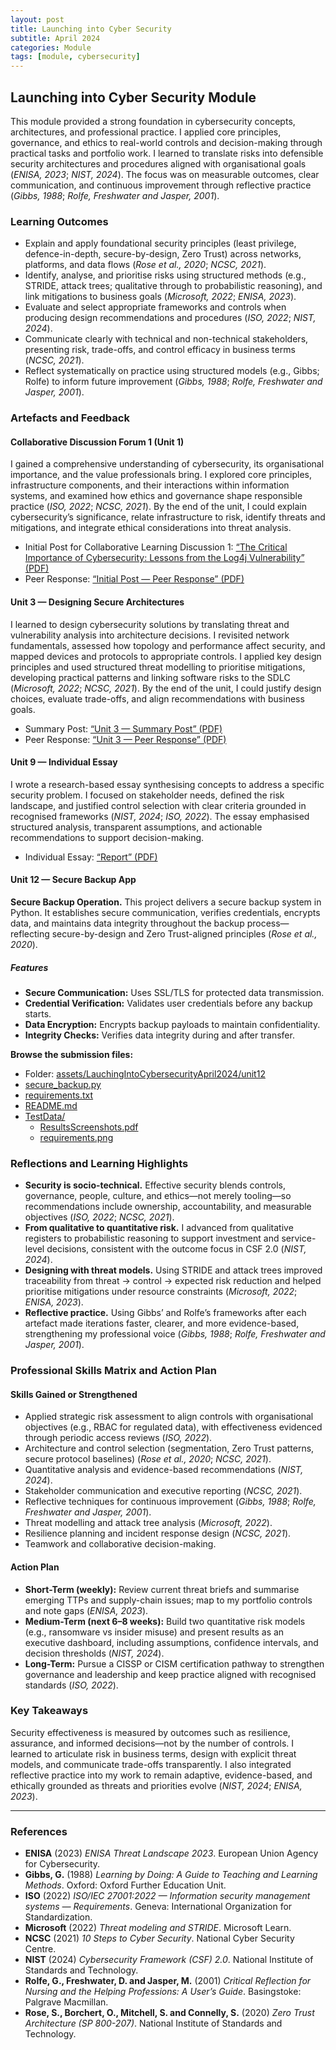 ```yaml
---
layout: post
title: Launching into Cyber Security
subtitle: April 2024
categories: Module
tags: [module, cybersecurity]
---
```


<section aria-labelledby="lics-title" class="prose max-w-none">
  <h2 id="lics-title">Launching into Cyber Security Module</h2>

  <p>
    This module provided a strong foundation in cybersecurity concepts, architectures, and professional practice. I applied core principles, governance, and ethics to real-world controls and decision-making through practical tasks and portfolio work. I learned to translate risks into defensible security architectures and procedures aligned with organisational goals (<em>ENISA, 2023</em>; <em>NIST, 2024</em>). The focus was on measurable outcomes, clear communication, and continuous improvement through reflective practice (<em>Gibbs, 1988</em>; <em>Rolfe, Freshwater and Jasper, 2001</em>).
  </p>

  <h3>Learning Outcomes</h3>
  <ul>
    <li>Explain and apply foundational security principles (least privilege, defence-in-depth, secure-by-design, Zero Trust) across networks, platforms, and data flows (<em>Rose et&nbsp;al., 2020</em>; <em>NCSC, 2021</em>).</li>
    <li>Identify, analyse, and prioritise risks using structured methods (e.g., STRIDE, attack trees; qualitative through to probabilistic reasoning), and link mitigations to business goals (<em>Microsoft, 2022</em>; <em>ENISA, 2023</em>).</li>
    <li>Evaluate and select appropriate frameworks and controls when producing design recommendations and procedures (<em>ISO, 2022</em>; <em>NIST, 2024</em>).</li>
    <li>Communicate clearly with technical and non-technical stakeholders, presenting risk, trade-offs, and control efficacy in business terms (<em>NCSC, 2021</em>).</li>
    <li>Reflect systematically on practice using structured models (e.g., Gibbs; Rolfe) to inform future improvement (<em>Gibbs, 1988</em>; <em>Rolfe, Freshwater and Jasper, 2001</em>).</li>
  </ul>

  <h3>Artefacts and Feedback</h3>

  <h4>Collaborative Discussion Forum 1 (Unit&nbsp;1)</h4>
  <p>
    I gained a comprehensive understanding of cybersecurity, its organisational importance, and the value professionals bring. I explored core principles, infrastructure components, and their interactions within information systems, and examined how ethics and governance shape responsible practice (<em>ISO, 2022</em>; <em>NCSC, 2021</em>). By the end of the unit, I could explain cybersecurity’s significance, relate infrastructure to risk, identify threats and mitigations, and integrate ethical considerations into threat analysis.
  </p>
  <ul>
    <li>
      Initial Post for Collaborative Learning Discussion 1:
      <a href="https://github.com/diogoneno/diogoneno.github.io/blob/main/assets/LauchingIntoCybersecurityApril2024/Initial%20Post.pdf" target="_blank" rel="noopener" aria-label="Initial Post PDF">
        “The Critical Importance of Cybersecurity: Lessons from the Log4j Vulnerability” (PDF)
      </a>
    </li>
    <li>
      Peer Response:
      <a href="https://github.com/diogoneno/diogoneno.github.io/blob/main/assets/LauchingIntoCybersecurityApril2024/Initial%20Post%20-%20Peer%20Response.pdf" target="_blank" rel="noopener" aria-label="Peer Response PDF">
        “Initial Post — Peer Response” (PDF)
      </a>
    </li>
  </ul>

  <h4>Unit&nbsp;3 — Designing Secure Architectures</h4>
  <p>
    I learned to design cybersecurity solutions by translating threat and vulnerability analysis into architecture decisions. I revisited network fundamentals, assessed how topology and performance affect security, and mapped devices and protocols to appropriate controls. I applied key design principles and used structured threat modelling to prioritise mitigations, developing practical patterns and linking software risks to the SDLC (<em>Microsoft, 2022</em>; <em>NCSC, 2021</em>). By the end of the unit, I could justify design choices, evaluate trade-offs, and align recommendations with business goals.
  </p>
  <ul>
    <li>
      Summary Post:
      <a href="https://github.com/diogoneno/diogoneno.github.io/blob/main/assets/LauchingIntoCybersecurityApril2024/Summary%20Post.pdf" target="_blank" rel="noopener" aria-label="Unit 3 Summary Post PDF">
        “Unit 3 — Summary Post” (PDF)
      </a>
    </li>
    <li>
      Peer Response:
      <a href="https://github.com/diogoneno/diogoneno.github.io/blob/main/assets/LauchingIntoCybersecurityApril2024/Summary%20Post%20-%20Peer%20response.pdf" target="_blank" rel="noopener" aria-label="Unit 3 Peer Response PDF">
        “Unit 3 — Peer Response” (PDF)
      </a>
    </li>
  </ul>

  <h4>Unit&nbsp;9 — Individual Essay</h4>
  <p>
    I wrote a research-based essay synthesising concepts to address a specific security problem. I focused on stakeholder needs, defined the risk landscape, and justified control selection with clear criteria grounded in recognised frameworks (<em>NIST, 2024</em>; <em>ISO, 2022</em>). The essay emphasised structured analysis, transparent assumptions, and actionable recommendations to support decision-making.
  </p>
  <ul>
    <li>
      Individual Essay:
      <a href="https://github.com/diogoneno/diogoneno.github.io/blob/main/assets/LauchingIntoCybersecurityApril2024/Essay9.pdf" target="_blank" rel="noopener" aria-label="Unit 9 Individual Essay PDF">
        “Report” (PDF)
      </a>
    </li>
  </ul>

  <h4>Unit&nbsp;12 — Secure Backup App</h4>
  <p><strong>Secure Backup Operation.</strong> This project delivers a secure backup system in Python. It establishes secure communication, verifies credentials, encrypts data, and maintains data integrity throughout the backup process—reflecting secure-by-design and Zero Trust-aligned principles (<em>Rose et&nbsp;al., 2020</em>).</p>

  <h5>Features</h5>
  <ul>
    <li><strong>Secure Communication:</strong> Uses SSL/TLS for protected data transmission.</li>
    <li><strong>Credential Verification:</strong> Validates user credentials before any backup starts.</li>
    <li><strong>Data Encryption:</strong> Encrypts backup payloads to maintain confidentiality.</li>
    <li><strong>Integrity Checks:</strong> Verifies data integrity during and after transfer.</li>
  </ul>

  <p><strong>Browse the submission files:</strong></p>
  <ul>
    <li>
      Folder:
      <a href="https://github.com/diogoneno/diogoneno.github.io/tree/main/assets/LauchingIntoCybersecurityApril2024/unit12" target="_blank" rel="noopener" aria-label="Unit 12 folder">
        assets/LauchingIntoCybersecurityApril2024/unit12
      </a>
    </li>
    <li>
      <a href="https://github.com/diogoneno/diogoneno.github.io/blob/main/assets/LauchingIntoCybersecurityApril2024/unit12/secure_backup.py" target="_blank" rel="noopener" aria-label="secure_backup.py">
        secure_backup.py
      </a>
    </li>
    <li>
      <a href="https://github.com/diogoneno/diogoneno.github.io/blob/main/assets/LauchingIntoCybersecurityApril2024/unit12/requirements.txt" target="_blank" rel="noopener" aria-label="requirements.txt">
        requirements.txt
      </a>
    </li>
    <li>
      <a href="https://github.com/diogoneno/diogoneno.github.io/blob/main/assets/LauchingIntoCybersecurityApril2024/unit12/README.md" target="_blank" rel="noopener" aria-label="README.md">
        README.md
      </a>
    </li>
    <li>
      <a href="https://github.com/diogoneno/diogoneno.github.io/tree/main/assets/LauchingIntoCybersecurityApril2024/unit12/TestData" target="_blank" rel="noopener" aria-label="Unit 12 TestData folder">
        TestData/
      </a>
      <ul>
        <li>
          <a href="https://github.com/diogoneno/diogoneno.github.io/blob/main/assets/LauchingIntoCybersecurityApril2024/unit12/TestData/ResultsScreenshots.pdf" target="_blank" rel="noopener" aria-label="Results & Screenshots PDF">
            ResultsScreenshots.pdf
          </a>
        </li>
        <li>
          <a href="https://github.com/diogoneno/diogoneno.github.io/blob/main/assets/LauchingIntoCybersecurityApril2024/unit12/TestData/requirements.png" target="_blank" rel="noopener" aria-label="requirements.png">
            requirements.png
          </a>
        </li>
      </ul>
    </li>
  </ul>

  <h3>Reflections and Learning Highlights</h3>
  <ul>
    <li><strong>Security is socio-technical.</strong> Effective security blends controls, governance, people, culture, and ethics—not merely tooling—so recommendations include ownership, accountability, and measurable objectives (<em>ISO, 2022</em>; <em>NCSC, 2021</em>).</li>
    <li><strong>From qualitative to quantitative risk.</strong> I advanced from qualitative registers to probabilistic reasoning to support investment and service-level decisions, consistent with the outcome focus in CSF&nbsp;2.0 (<em>NIST, 2024</em>).</li>
    <li><strong>Designing with threat models.</strong> Using STRIDE and attack trees improved traceability from threat → control → expected risk reduction and helped prioritise mitigations under resource constraints (<em>Microsoft, 2022</em>; <em>ENISA, 2023</em>).</li>
    <li><strong>Reflective practice.</strong> Using Gibbs’ and Rolfe’s frameworks after each artefact made iterations faster, clearer, and more evidence-based, strengthening my professional voice (<em>Gibbs, 1988</em>; <em>Rolfe, Freshwater and Jasper, 2001</em>).</li>
  </ul>

  <h3>Professional Skills Matrix and Action Plan</h3>

  <h4>Skills Gained or Strengthened</h4>
  <ul>
    <li>Applied strategic risk assessment to align controls with organisational objectives (e.g., RBAC for regulated data), with effectiveness evidenced through periodic access reviews (<em>ISO, 2022</em>).</li>
    <li>Architecture and control selection (segmentation, Zero Trust patterns, secure protocol baselines) (<em>Rose et&nbsp;al., 2020</em>; <em>NCSC, 2021</em>).</li>
    <li>Quantitative analysis and evidence-based recommendations (<em>NIST, 2024</em>).</li>
    <li>Stakeholder communication and executive reporting (<em>NCSC, 2021</em>).</li>
    <li>Reflective techniques for continuous improvement (<em>Gibbs, 1988</em>; <em>Rolfe, Freshwater and Jasper, 2001</em>).</li>
    <li>Threat modelling and attack tree analysis (<em>Microsoft, 2022</em>).</li>
    <li>Resilience planning and incident response design (<em>NCSC, 2021</em>).</li>
    <li>Teamwork and collaborative decision-making.</li>
  </ul>

  <h4>Action Plan</h4>
  <ul>
    <li><strong>Short-Term (weekly):</strong> Review current threat briefs and summarise emerging TTPs and supply-chain issues; map to my portfolio controls and note gaps (<em>ENISA, 2023</em>).</li>
    <li><strong>Medium-Term (next 6–8 weeks):</strong> Build two quantitative risk models (e.g., ransomware vs insider misuse) and present results as an executive dashboard, including assumptions, confidence intervals, and decision thresholds (<em>NIST, 2024</em>).</li>
    <li><strong>Long-Term:</strong> Pursue a CISSP or CISM certification pathway to strengthen governance and leadership and keep practice aligned with recognised standards (<em>ISO, 2022</em>).</li>
  </ul>

  <h3>Key Takeaways</h3>
  <p>
    Security effectiveness is measured by outcomes such as resilience, assurance, and informed decisions—not by the number of controls. I learned to articulate risk in business terms, design with explicit threat models, and communicate trade-offs transparently. I also integrated reflective practice into my work to remain adaptive, evidence-based, and ethically grounded as threats and priorities evolve (<em>NIST, 2024</em>; <em>ENISA, 2023</em>).
  </p>

  <hr aria-hidden="true" />

  <h3 id="references">References</h3>
  <ul>
    <li><strong>ENISA</strong> (2023) <em>ENISA Threat Landscape 2023</em>. European Union Agency for Cybersecurity.</li>
    <li><strong>Gibbs, G.</strong> (1988) <em>Learning by Doing: A Guide to Teaching and Learning Methods</em>. Oxford: Oxford Further Education Unit.</li>
    <li><strong>ISO</strong> (2022) <em>ISO/IEC 27001:2022 — Information security management systems — Requirements</em>. Geneva: International Organization for Standardization.</li>
    <li><strong>Microsoft</strong> (2022) <em>Threat modeling and STRIDE</em>. Microsoft Learn.</li>
    <li><strong>NCSC</strong> (2021) <em>10 Steps to Cyber Security</em>. National Cyber Security Centre.</li>
    <li><strong>NIST</strong> (2024) <em>Cybersecurity Framework (CSF) 2.0</em>. National Institute of Standards and Technology.</li>
    <li><strong>Rolfe, G., Freshwater, D. and Jasper, M.</strong> (2001) <em>Critical Reflection for Nursing and the Helping Professions: A User’s Guide</em>. Basingstoke: Palgrave Macmillan.</li>
    <li><strong>Rose, S., Borchert, O., Mitchell, S. and Connelly, S.</strong> (2020) <em>Zero Trust Architecture (SP&nbsp;800-207)</em>. National Institute of Standards and Technology.</li>
  </ul>
</section>
